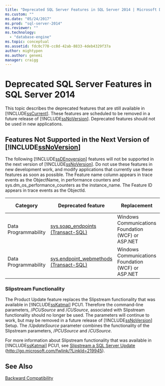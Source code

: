 ```yaml
---
title: "Deprecated SQL Server Features in SQL Server 2014 | Microsoft Docs"
ms.custom: ""
ms.date: "05/24/2017"
ms.prod: "sql-server-2014"
ms.reviewer: ""
ms.technology: 
  - "database-engine"
ms.topic: conceptual
ms.assetid: fdc0c778-cc8d-42ab-8833-4deb4329f37a
author: mightypen
ms.author: genemi
manager: craigg
---
```

# Deprecated SQL Server Features in SQL Server 2014
  This topic describes the deprecated features that are still available in [!INCLUDE[ssCurrent](../includes/sscurrent-md.md)]. These features are scheduled to be removed in a future release of [!INCLUDE[ssNoVersion](../includes/ssnoversion-md.md)]. Deprecated features should not be used in new applications.  
  
## Features Not Supported in the Next Version of [!INCLUDE[ssNoVersion](../includes/ssnoversion-md.md)]  
 The following [!INCLUDE[ssDEnoversion](../includes/ssdenoversion-md.md)] features will not be supported in the next version of [!INCLUDE[ssNoVersion](../includes/ssnoversion-md.md)]. Do not use these features in new development work, and modify applications that currently use these features as soon as possible. The Feature name column appears in trace events as the ObjectName, in performance counters and sys.dm_os_performance_counters as the instance_name. The Feature ID appears in trace events as the ObjectId.  
  
|Category|Deprecated feature|Replacement|Feature name|Feature ID|  
|--------------|------------------------|-----------------|------------------|----------------|  
|Data Programmability|[sys.soap_endpoints &#40;Transact-SQL&#41;](/sql/relational-databases/system-catalog-views/sys-soap-endpoints-transact-sql)|Windows Communications Foundation (WCF) or ASP.NET|Native XML Web Services|22|  
|Data Programmability|[sys.endpoint_webmethods &#40;Transact-SQL&#41;](/sql/relational-databases/system-catalog-views/sys-endpoint-webmethods-transact-sql)|Windows Communications Foundation (WCF) or ASP.NET|Native XML Web Services|23|  
  
### Slipstream Functionality  
 The Product Update feature replaces the Slipstream functionality that was available in [!INCLUDE[ssKatmai](../includes/sskatmai-md.md)] PCU1. Therefore the command-line parameters, /*PCUSource* and /*CUSource*, associated with Slipstream functionality should no longer be used. The parameters will continue to work, but may be removed in a future release of [!INCLUDE[ssNoVersion](../includes/ssnoversion-md.md)] Setup. The /*UpdateSource* parameter combines the functionality of the Slipstream parameters, /*PCUSource* and /*CUSource*.  
  
 For more information about Slipstream functionality that was available in [!INCLUDE[ssKatmai](../includes/sskatmai-md.md)] PCU1, see [Slipstream a SQL Server Update](http://go.microsoft.com/fwlink/?LinkId=219945) (http://go.microsoft.com/fwlink/?LinkId=219945).  
  
## See Also  
 [Backward Compatibility](../../2014/getting-started/backward-compatibility.md)  
  
  
